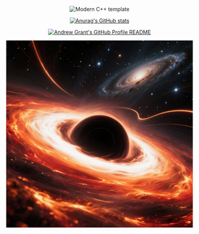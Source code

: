<div id="title" align=center>


![Modern C++ template][github-sub-title:img]

[![Anurag's GitHub stats](https://github-readme-stats.vercel.app/api?username=TS137&show_icons=true&theme=tokyonight)](https://b23.tv/iEJTnPp)


<a href="https://github.com/Andrew6rant/Andrew6rant">

  <picture>
    <source media="(prefers-color-scheme: dark)" srcset="https://raw.githubusercontent.com/Andrew6rant/TS137/main/dark_mode.svg">
    <img alt="Andrew Grant's GitHub Profile README" src="https://raw.githubusercontent.com/Andrew6rant/TS137/main/light_mode.svg">
  </picture>

</a>


</div>

![壁纸](1.png)

[github-sub-title:img]: https://readme-typing-svg.herokuapp.com?font=Segoe+Script&center=true&lines=TS137

<!--
**TS137/TS137** is a ✨ _special_ ✨ repository because its `README.md` (this file) appears on your GitHub profile.

Here are some ideas to get you started:

- 🔭 I’m currently working on ...
- 🌱 I’m currently learning ...
- 👯 I’m looking to collaborate on ...
- 🤔 I’m looking for help with ...
- 💬 Ask me about ...
- 📫 How to reach me: ...
- 😄 Pronouns: ...
- ⚡ Fun fact: ...
-->
